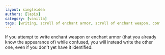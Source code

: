 ```yaml
---
layout: singleidea
authors: [lapis]
category: [vanilla]
tags: [writing, scroll of enchant armor, scroll of enchant weapon, confusion]
---
```

If you attempt to write enchant weapon or enchant armor (that you already know the appearance of) while confused, you will instead write the other one, even if you don't yet have it identified.
